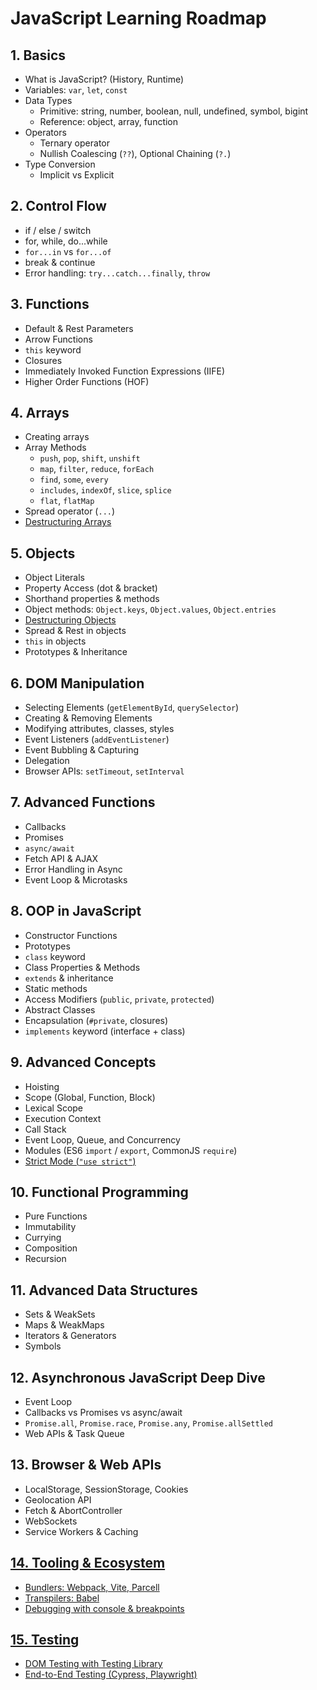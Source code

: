 # JavaScript Learning Roadmap

## 1. Basics
- What is JavaScript? (History, Runtime)
- Variables: `var`, `let`, `const`
- Data Types
  - Primitive: string, number, boolean, null, undefined, symbol, bigint
  - Reference: object, array, function
- Operators
  - Ternary operator
  - Nullish Coalescing (`??`), Optional Chaining (`?.`)
- Type Conversion
  - Implicit vs Explicit

## 2. Control Flow
- if / else / switch
- for, while, do...while
- `for...in` vs `for...of`
- break & continue
- Error handling: `try...catch...finally`, `throw`

## 3. Functions
- Default & Rest Parameters
- Arrow Functions
- `this` keyword
- Closures
- Immediately Invoked Function Expressions (IIFE)
- Higher Order Functions (HOF)

## 4. Arrays
- Creating arrays
- Array Methods
  - `push`, `pop`, `shift`, `unshift`
  - `map`, `filter`, `reduce`, `forEach`
  - `find`, `some`, `every`
  - `includes`, `indexOf`, `slice`, `splice`
  - `flat`, `flatMap`
- Spread operator (`...`)
- [Destructuring Arrays](#)

## 5. Objects
- Object Literals
- Property Access (dot & bracket)
- Shorthand properties & methods
- Object methods: `Object.keys`, `Object.values`, `Object.entries`
- [Destructuring Objects](#)
- Spread & Rest in objects
- `this` in objects
- Prototypes & Inheritance

## 6. DOM Manipulation
- Selecting Elements (`getElementById`, `querySelector`)
- Creating & Removing Elements
- Modifying attributes, classes, styles
- Event Listeners (`addEventListener`)
- Event Bubbling & Capturing
- Delegation
- Browser APIs: `setTimeout`, `setInterval`

## 7. Advanced Functions
- Callbacks
- Promises
- `async/await`
- Fetch API & AJAX
- Error Handling in Async
- Event Loop & Microtasks

## 8. OOP in JavaScript
- Constructor Functions
- Prototypes
- `class` keyword
- Class Properties & Methods
- `extends` & inheritance
- Static methods
- Access Modifiers (`public`, `private`, `protected`)
- Abstract Classes
- Encapsulation (`#private`, closures)
- `implements` keyword (interface + class)

## 9. Advanced Concepts
- Hoisting
- Scope (Global, Function, Block)
- Lexical Scope
- Execution Context
- Call Stack
- Event Loop, Queue, and Concurrency
- Modules (ES6 `import` / `export`, CommonJS `require`)
- [Strict Mode (`"use strict"`)](#)

## 10. Functional Programming
- Pure Functions
- Immutability
- Currying
- Composition
- Recursion

## 11. Advanced Data Structures
- Sets & WeakSets
- Maps & WeakMaps
- Iterators & Generators
- Symbols

## 12. Asynchronous JavaScript Deep Dive
- Event Loop
- Callbacks vs Promises vs async/await
- `Promise.all`, `Promise.race`, `Promise.any`, `Promise.allSettled`
- Web APIs & Task Queue

## 13. Browser & Web APIs
- LocalStorage, SessionStorage, Cookies
- Geolocation API
- Fetch & AbortController
- WebSockets
- Service Workers & Caching

## [14. Tooling & Ecosystem](#)
- [Bundlers: Webpack, Vite, Parcell](#)
- [Transpilers: Babel](#)
- [Debugging with console & breakpoints](#)

## [15. Testing](#)
- [DOM Testing with Testing Library](#)
- [End-to-End Testing (Cypress, Playwright)](#)

